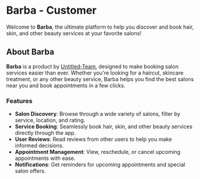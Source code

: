 # Barba - Customer

Welcome to **Barba**, the ultimate platform to help you discover and book hair, skin, and other beauty services at your favorite salons!

## About Barba

**Barba** is a product by [Untitled-Team](https://github.com/Untitled-Team), designed to make booking salon services easier than ever. Whether you're looking for a haircut, skincare treatment, or any other beauty service, Barba helps you find the best salons near you and book appointments in a few clicks.

### Features

- **Salon Discovery**: Browse through a wide variety of salons, filter by service, location, and rating.
- **Service Booking**: Seamlessly book hair, skin, and other beauty services directly through the app.
- **User Reviews**: Read reviews from other users to help you make informed decisions.
- **Appointment Management**: View, reschedule, or cancel upcoming appointments with ease.
- **Notifications**: Get reminders for upcoming appointments and special salon offers.
